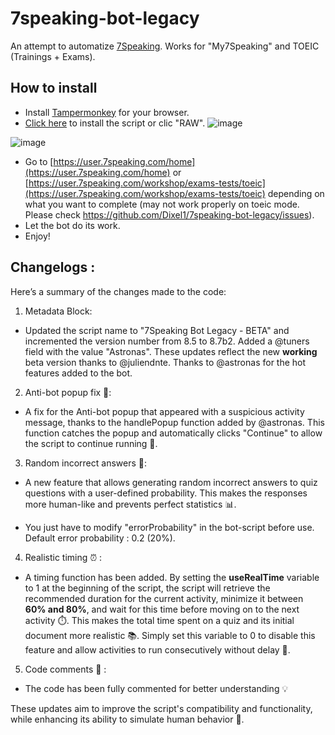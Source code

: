 # 7speaking-bot-legacy
An attempt to automatize [7Speaking](7speaking.com). Works for "My7Speaking" and TOEIC (Trainings + Exams).

## How to install
- Install [Tampermonkey](https://www.tampermonkey.net/) for your browser.
- [Click here](https://github.com/Dixel1/7speaking-bot-legacy/raw/main/7speaking.user.js) to install the script or clic "RAW".
![image](https://github.com/Dixel1/7speaking-bot-legacy/assets/63664894/4d7af9cc-8765-4d2f-b4cc-52db5ff5f256)


![image](https://github.com/user-attachments/assets/e203c431-6739-4963-af55-a3a3c3b1c69e)



- Go to [https://user.7speaking.com/home](https://user.7speaking.com/home) or [https://user.7speaking.com/workshop/exams-tests/toeic](https://user.7speaking.com/workshop/exams-tests/toeic) depending on what you want to complete (may not work properly on toeic mode. Please check https://github.com/Dixel1/7speaking-bot-legacy/issues).
- Let the bot do its work.
- Enjoy!

## Changelogs :

Here’s a summary of the changes made to the code:

1. Metadata Block:
  - Updated the script name to "7Speaking Bot Legacy - BETA" and incremented the version number from 8.5 to 8.7b2. Added a @tuners field with the value "Astronas".
These updates reflect the new **working** beta version thanks to @juliendnte. Thanks to @astronas for the hot features added to the bot.

2. Anti-bot popup fix 🚫:
- A fix for the Anti-bot popup that appeared with a suspicious activity message, thanks to the handlePopup function added by @astronas. This function catches the popup and automatically clicks "Continue" to allow the script to continue running 🔄.

3. Random incorrect answers 🤔:
- A new feature that allows generating random incorrect answers to quiz questions with a user-defined probability. This makes the responses more human-like and prevents perfect statistics 📊.

- You just have to modify "errorProbability" in the bot-script before use. Default error probability : 0.2 (20%).

4. Realistic timing ⏰ :
- A timing function has been added. By setting the **useRealTime** variable to 1 at the beginning of the script, the script will retrieve the recommended duration for the current activity, minimize it between **60% and 80%**, and wait for this time before moving on to the next activity ⏱️. This makes the total time spent on a quiz and its initial document more realistic 📚. Simply set this variable to 0 to disable this feature and allow activities to run consecutively without delay 🚀.

5. Code comments 📝 :
- The code has been fully commented for better understanding 💡

These updates aim to improve the script's compatibility and functionality, while enhancing its ability to simulate human behavior 🤖.
